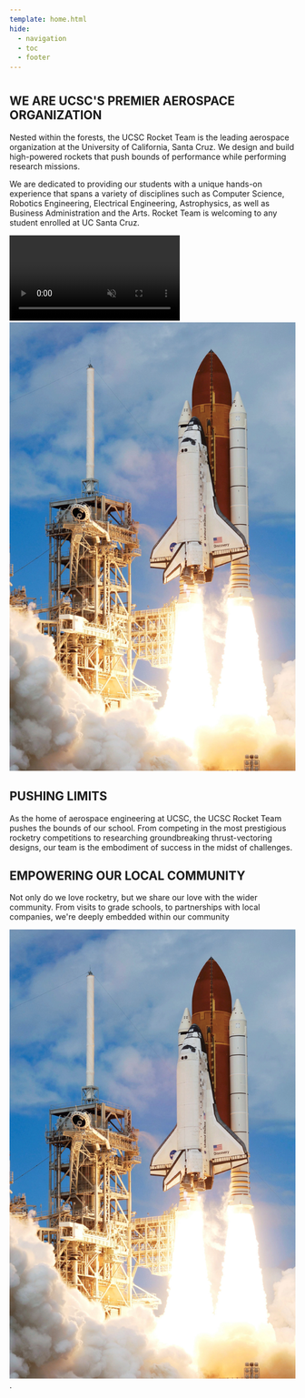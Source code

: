 ```yaml
---
template: home.html
hide:
  - navigation
  - toc
  - footer
---
```


# 

<div class="responsive-container">
<div class="responsive-text">
<h2>WE ARE UCSC'S PREMIER AEROSPACE ORGANIZATION</h2>

<p>
Nested within the forests, the UCSC Rocket Team is the leading aerospace
organization at the University of California, Santa Cruz. We design and build
high-powered rockets that push bounds of performance while performing research
missions.

We are dedicated to providing our students with a unique hands-on experience
that spans a variety of disciplines such as Computer Science, Robotics
Engineering, Electrical Engineering, Astrophysics, as well as Business
Administration and the Arts. Rocket Team is welcoming to any student enrolled at
UC Santa Cruz.

</p></div>

<div class="responsive-image">
  <video autoplay muted playsinline loop>
    <source src="assets/far-launch.mp4" type="video/mp4">
    Your browser does not support the video tag.
  </video>
</div>

<div class="responsive-container">
    <div class="responsive-image">
 <img src="assets/sts120-launch.webp" alt="rockets :3"></div>
<div class="responsive-text">
<h2>PUSHING LIMITS</h2>
<p>
As the home of aerospace engineering at UCSC, the UCSC Rocket Team pushes the
bounds of our school. From competing in the most prestigious rocketry
competitions to researching groundbreaking thrust-vectoring designs, our team is
the embodiment of success in the midst of challenges.
</p></div>
</div>

<div class="responsive-container">
<div class="responsive-text">
<h2>EMPOWERING OUR LOCAL COMMUNITY</h2>

<p>
Not only do we love rocketry, but we share our love with the wider community.
From visits to grade schools, to partnerships with local companies, we're deeply
embedded within our community
</p></div>
<div class="responsive-image">
    <div class="responsive-image">
 <img src="assets/sts120-launch.webp" alt="rockets :3"></div>
</div>.
